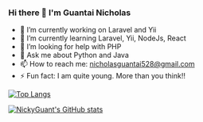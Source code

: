 ### Hi there 👋 I'm Guantai Nicholas

- 🔭 I’m currently working on Laravel and Yii
- 🌱 I’m currently learning Laravel, Yii, NodeJs, React
- 🤔 I’m looking for help with PHP
- 💬 Ask me about Python and Java
- 📫 How to reach me: nicholasguantai528@gmail.com
- ⚡ Fun fact: I am quite young. More than you think!!


[![Top Langs](https://github-readme-stats.vercel.app/api/top-langs/?username=NickyGuants)](https://github.com/NickyGuants/github-readme-stats)


[![NickyGuant's GitHub stats](https://github-readme-stats.vercel.app/api?username=NickyGuants)](https://github.com/NickyGuants/github-readme-stats)
